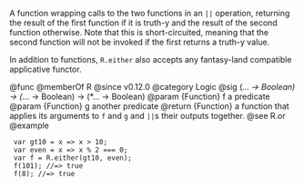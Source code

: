 A function wrapping calls to the two functions in an `||` operation,
returning the result of the first function if it is truth-y and the result
of the second function otherwise. Note that this is short-circuited,
meaning that the second function will not be invoked if the first returns a
truth-y value.

In addition to functions, `R.either` also accepts any fantasy-land compatible
applicative functor.

@func
@memberOf R
@since v0.12.0
@category Logic
@sig (*... -> Boolean) -> (*... -> Boolean) -> (*... -> Boolean)
@param {Function} f a predicate
@param {Function} g another predicate
@return {Function} a function that applies its arguments to `f` and `g` and `||`s their outputs together.
@see R.or
@example

     var gt10 = x => x > 10;
     var even = x => x % 2 === 0;
     var f = R.either(gt10, even);
     f(101); //=> true
     f(8); //=> true

